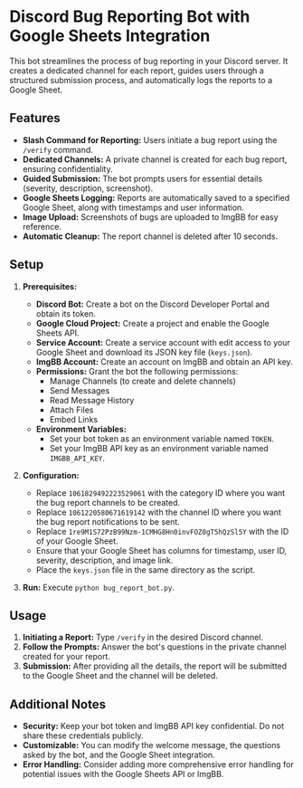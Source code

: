 # Discord Bug Reporting Bot with Google Sheets Integration

This bot streamlines the process of bug reporting in your Discord server. It creates a dedicated channel for each report, guides users through a structured submission process, and automatically logs the reports to a Google Sheet.

## Features

* **Slash Command for Reporting:** Users initiate a bug report using the `/verify` command.
* **Dedicated Channels:** A private channel is created for each bug report, ensuring confidentiality.
* **Guided Submission:** The bot prompts users for essential details (severity, description, screenshot).
* **Google Sheets Logging:**  Reports are automatically saved to a specified Google Sheet, along with timestamps and user information.
* **Image Upload:**  Screenshots of bugs are uploaded to ImgBB for easy reference.
* **Automatic Cleanup:** The report channel is deleted after 10 seconds.

## Setup

1. **Prerequisites:**
   - **Discord Bot:** Create a bot on the Discord Developer Portal and obtain its token.
   - **Google Cloud Project:** Create a project and enable the Google Sheets API.
   - **Service Account:** Create a service account with edit access to your Google Sheet and download its JSON key file (`keys.json`).
   - **ImgBB Account:** Create an account on ImgBB and obtain an API key.
   - **Permissions:** Grant the bot the following permissions:
     - Manage Channels (to create and delete channels)
     - Send Messages
     - Read Message History
     - Attach Files
     - Embed Links
   - **Environment Variables:**
     - Set your bot token as an environment variable named `TOKEN`.
     - Set your ImgBB API key as an environment variable named `IMGBB_API_KEY`.

2. **Configuration:**
   - Replace `1061829492223529061` with the category ID where you want the bug report channels to be created.
   - Replace `1061220580671619142` with the channel ID where you want the bug report notifications to be sent.
   - Replace `1re9M1S72PzB99Nzm-1CMHG8Hn0invFOZ0gT5hQzSl5Y` with the ID of your Google Sheet.
   - Ensure that your Google Sheet has columns for timestamp, user ID, severity, description, and image link.
   - Place the `keys.json` file in the same directory as the script.

3. **Run:** Execute `python bug_report_bot.py`.

## Usage

1. **Initiating a Report:**  Type `/verify` in the desired Discord channel.
2. **Follow the Prompts:** Answer the bot's questions in the private channel created for your report.
3. **Submission:** After providing all the details, the report will be submitted to the Google Sheet and the channel will be deleted.



## Additional Notes

- **Security:** Keep your bot token and ImgBB API key confidential. Do not share these credentials publicly.
- **Customizable:** You can modify the welcome message, the questions asked by the bot, and the Google Sheet integration.
- **Error Handling:** Consider adding more comprehensive error handling for potential issues with the Google Sheets API or ImgBB.


